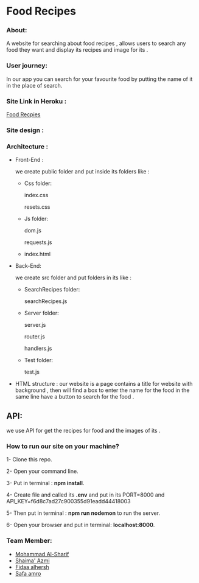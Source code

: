 # Food Recipes 

### About:
A website for searching about food recipes , allows users to search any food they want and display its recipes and image  for its  .
### User journey: 
In our app you can  search for your favourite food by putting the name of it in the place of search. 
### Site Link in Heroku :
[Food Recpies](https://foodrecipes-.herokuapp.com/) 
### Site design :

### Architecture :
- Front-End :

  we create  public folder and put inside its folders like :
   - Css folder:
   
       index.css

      resets.css
  - Js folder:
  
     dom.js

     requests.js
   
  - index.html 
  
- Back-End:

  we create src folder and put folders in its like :
  - SearchRecipes folder:
  
    searchRecipes.js
  - Server folder:
  
    server.js

    router.js
   
    handlers.js
  - Test folder:
  
    test.js


- HTML structure :
our website is a  page contains a title for website with background , then will find a box to enter the name for the food  in the same line have a button to search for the food .

 ## API:
 we use API for get the recipes for food and the images of its .


 ### How to run our site on your machine?

1- Clone this repo.

2- Open your command line.

3- Put in terminal : **npm install**.

4- Create file and called its **.env** and put in its  PORT=8000 and 
                                                   API_KEY=f6d8c7ad27c900355d91eadd44418003


5- Then put in terminal : **npm run nodemon** to run the server. 

6- Open your browser and put in terminal: **localhost:8000**.


### Team Member:
- [Mohammad Al-Sharif](https://github.com/mhmdtshref)
- [Shaima' Azmi](https://github.com/shaima96)
- [Fidaa alhersh](https://github.com/fdo2)
- [Safa amro](https://github.com/safaaamro)



